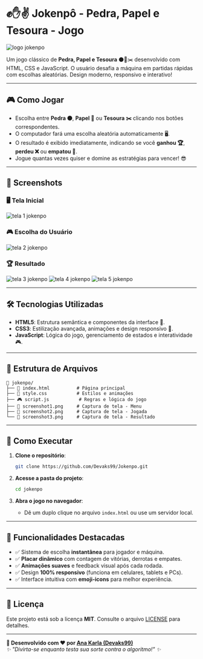 
# ✊✋✌️ Jokenpô - Pedra, Papel e Tesoura - Jogo

![logo jokenpo](https://github.com/user-attachments/assets/d4240dee-d390-436b-9f93-10adccce89a6)



Um jogo clássico de **Pedra, Papel e Tesoura** ⚫📄✂️ desenvolvido com HTML, CSS e JavaScript. O usuário desafia a máquina em partidas rápidas com escolhas aleatórias. Design moderno, responsivo e interativo!

---

## 🎮 **Como Jogar**

- Escolha entre **Pedra ⚫**, **Papel 📄** ou **Tesoura ✂️** clicando nos botões correspondentes.
- O computador fará uma escolha aleatória automaticamente 🖥️.
- O resultado é exibido imediatamente, indicando se você **ganhou 🏆**, **perdeu ❌** ou **empatou 🔄**.
- Jogue quantas vezes quiser e domine as estratégias para vencer! 😎

---

## 📸 **Screenshots**


### 🖥️ Tela Inicial  
![tela 1 jokenpo](https://github.com/user-attachments/assets/2ad6d7d4-d318-4415-bb0d-15d9aec6ee99)


### 🎮 Escolha do Usuário  
![tela 2 jokenpo](https://github.com/user-attachments/assets/93a31c3a-570b-437a-842b-7ac135ee93ca)


### 🏆 Resultado  
![tela 3 jokenpo](https://github.com/user-attachments/assets/736feee4-1ea2-4ab3-b269-f7c298ea1b40)
![tela 4 jokenpo](https://github.com/user-attachments/assets/3007b96a-a5bd-4e7a-b198-cf5962c00fce)
![tela 5 jokenpo](https://github.com/user-attachments/assets/dc61bf82-29fe-4e63-b261-1f755becf995)


---

## 🛠 **Tecnologias Utilizadas**

- **HTML5**: Estrutura semântica e componentes da interface 📄.
- **CSS3**: Estilização avançada, animações e design responsivo 🎨.
- **JavaScript**: Lógica do jogo, gerenciamento de estados e interatividade 🎮.

---

## 📂 **Estrutura de Arquivos**

```
📂 jokenpo/
├── 📄 index.html          # Página principal
├── 🎨 style.css           # Estilos e animações
├── 🎮 script.js           # Regras e lógica do jogo
├── 📸 screenshot1.png     # Captura de tela - Menu
├── 📸 screenshot2.png     # Captura de tela - Jogada
└── 📸 screenshot3.png     # Captura de tela - Resultado
```

---

## 🚀 **Como Executar**

1. **Clone o repositório**:
   ```bash
   git clone https://github.com/Devaks99/Jokenpo.git
   ```

2. **Acesse a pasta do projeto**:
   ```bash
   cd jokenpo
   ```

3. **Abra o jogo no navegador**:
   - Dê um duplo clique no arquivo `index.html` ou use um servidor local.

---

## 📌 **Funcionalidades Destacadas**

- ✅ Sistema de escolha **instantânea** para jogador e máquina.
- ✅ **Placar dinâmico** com contagem de vitórias, derrotas e empates.
- ✅ **Animações suaves** e feedback visual após cada rodada.
- ✅ Design **100% responsivo** (funciona em celulares, tablets e PCs).
- ✅ Interface intuitiva com **emoji-icons** para melhor experiência.

---

## 📜 **Licença**

Este projeto está sob a licença **MIT**. Consulte o arquivo [LICENSE](LICENSE) para detalhes.

---

**🎯 Desenvolvido com ❤️ por [Ana Karla (Devaks99)](https://github.com/Devaks99)**  
*✨ "Divirta-se enquanto testa sua sorte contra o algoritmo!" ✨*
```

